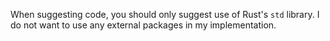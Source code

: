 When suggesting code, you should only suggest use of Rust's `std` library. I do not want to use any external packages in my implementation.